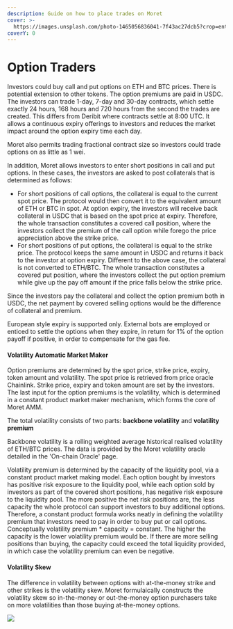 ```yaml
---
description: Guide on how to place trades on Moret
cover: >-
  https://images.unsplash.com/photo-1465056836041-7f43ac27dcb5?crop=entropy&cs=srgb&fm=jpg&ixid=MnwxOTcwMjR8MHwxfHNlYXJjaHw0fHxtb3VudGFpbnxlbnwwfHx8fDE2Mzg4MTkyMjA&ixlib=rb-1.2.1&q=85
coverY: 0
---
```


# Option Traders

Investors could buy call and put options on ETH and BTC prices. There is potential extension to other tokens. The option premiums are paid in USDC. The investors can trade 1-day, 7-day and 30-day contracts, which settle exactly 24 hours, 168 hours and 720 hours from the second the trades are created. This differs from Deribit where contracts settle at 8:00 UTC. It allows a continuous expiry offerings to investors and reduces the market impact around the option expiry time each day.

Moret also permits trading fractional contract size so investors could trade options on as little as 1 wei.

In addition, Moret allows investors to enter short positions in call and put options. In these cases, the investors are asked to post collaterals that is determined as follows:

* For short positions of call options, the collateral is equal to the current spot price. The protocol would then convert it to the equivalent amount of ETH or BTC in spot. At option expiry, the investors will receive back collateral in USDC that is based on the spot price at expiry. Therefore, the whole transaction constitutes a covered call position, where the investors collect the premium of the call option while forego the price appreciation above the strike price.
* For short positions of put options, the collateral is equal to the strike price. The protocol keeps the same amount in USDC and returns it back to the investor at option expiry. Different to the above case, the collateral is not converted to ETH/BTC. The whole transaction constitutes a covered put position, where the investors collect the put option premium while give up the pay off amount if the price falls below the strike price.

Since the investors pay the collateral and collect the option premium both in USDC, the net payment by covered selling options would be the difference of collateral and premium.

European style expiry is supported only. External bots are employed or enticed to settle the options when they expire, in return for 1% of the option payoff if positive, in order to compensate for the gas fee.

#### Volatility Automatic Market Maker

Option premiums are determined by the spot price, strike price, expiry, token amount and volatility. The spot price is retrieved from price oracle Chainlink. Strike price, expiry and token amount are set by the investors. The last input for the option premiums is the volatility, which is determined in a constant product market maker mechanism, which forms the core of Moret AMM.

The total volatility consists of two parts: **backbone volatility** and **volatility premium**

Backbone volatility is a rolling weighted average historical realised volatility of ETH/BTC prices. The data is provided by the Moret volatility oracle detailed in the 'On-chain Oracle' page.

Volatility premium is determined by the capacity of the liquidity pool, via a constant product market making model. Each option bought by investors has positive risk exposure to the liquidity pool, while each option sold by investors as part of the covered short positions, has negative risk exposure to the liquidity pool. The more positive the net risk positions are, the less capacity the whole protocol can support investors to buy additional options. Therefore, a constant product formula works neatly in defining the volatility premium that investors need to pay in order to buy put or call options. Conceptually volatility premium \* capacity = constant. The higher the capacity is the lower volatility premium would be. If there are more selling positions than buying, the capacity could exceed the total liquidity provided, in which case the volatility premium can even be negative.&#x20;

#### Volatility Skew

The difference in volatility between options with at-the-money strike and other strikes is the volatility skew. Moret formulaically constructs the volatility skew so in-the-money or out-the-money option purchasers take on more volatilities than those buying at-the-money options.

![](https://cdn-images-1.medium.com/max/1200/1\*VY5HRpcJkos8V\_uKnw9PCw.png)

